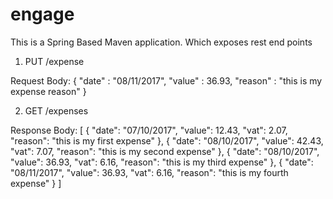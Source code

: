 # engage
This is a Spring Based Maven application.
Which exposes rest end points

1. PUT /expense 

Request Body: 
{
	"date" : "08/11/2017",
	"value" : 36.93,
	"reason" : "this is my expense reason"
}

2. GET /expenses

Response Body:
[
    {
        "date": "07/10/2017",
        "value": 12.43,
        "vat": 2.07,
        "reason": "this is my first expense"
    },
    {
        "date": "08/10/2017",
        "value": 42.43,
        "vat": 7.07,
        "reason": "this is my second expense"
    },
    {
        "date": "08/10/2017",
        "value": 36.93,
        "vat": 6.16,
        "reason": "this is my third expense"
    },
    {
        "date": "08/11/2017",
        "value": 36.93,
        "vat": 6.16,
        "reason": "this is my fourth expense"
    }
]
